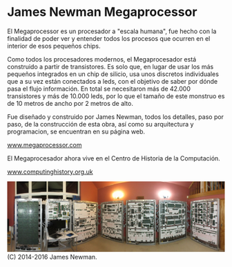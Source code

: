 # James Newman Megaprocessor

El Megaprocessor es un procesador a "escala humana", fue hecho con la finalidad de poder ver y entender todos los procesos que ocurren en el interior de esos pequeños chips.

Como todos los procesadores modernos, el Megaprocesador está construido a partir de transistores. Es solo que, en lugar de usar los más pequeños integrados en un chip de silicio, usa unos discretos individuales que a su vez están conectados a leds, con el objetivo de saber por dónde pasa el flujo información. En total se necesitaron más de 42.000 transistores y más de 10.000 leds, por lo que el tamaño de este monstruo es de 10 metros de ancho por 2 metros de alto.

Fue diseñado y construido por James Newman, todos los detalles, paso por paso, de la construcción de esta obra, así como su arquitectura y programacion, se encuentran en su página web.

www.megaprocessor.com

El Megaprocesador ahora vive en el Centro de Historia de la Computación.

www.computinghistory.org.uk

![](https://raw.githubusercontent.com/MarioLeguizamo/Megaprocessor-JamesNewman/master/Images/megaprocessor-panorama.jpg)
(C) 2014-2016 James Newman.